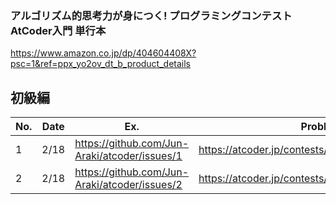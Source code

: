 ### アルゴリズム的思考力が身につく! プログラミングコンテストAtCoder入門 単行本
https://www.amazon.co.jp/dp/404604408X?psc=1&ref=ppx_yo2ov_dt_b_product_details

## 初級編

| No. | Date | Ex.                                           | Problem                                           | Answer                                                 |
| --- | ---- | --------------------------------------------- | ------------------------------------------------- | ------------------------------------------------------ |
| 1   | 2/18 | https://github.com/Jun-Araki/atcoder/issues/1 | https://atcoder.jp/contests/abc169/tasks/abc169_a | https://github.com/Jun-Araki/atcoder/blob/main/169a.rb |
| 2   | 2/18 | https://github.com/Jun-Araki/atcoder/issues/2 | https://atcoder.jp/contests/abc086/tasks/abc086_a | https://github.com/Jun-Araki/atcoder/blob/main/086a.rb |
